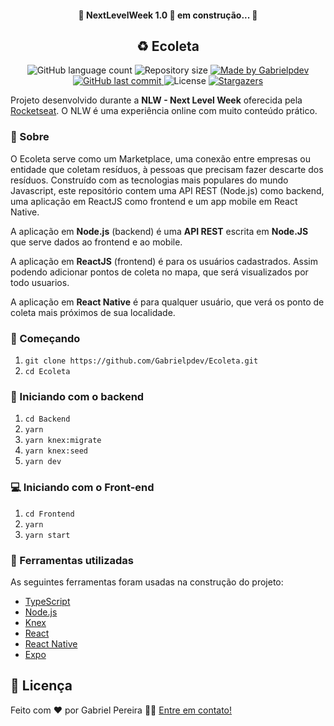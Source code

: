 <h4 align="center"> 
🚧 NextLevelWeek 1.0 🚀 em construção... 🚧
</h1>
<h2 align="center"> 
	♻ Ecoleta
</h1>

<p align="center">
  <img alt="GitHub language count" src="https://img.shields.io/github/languages/count/Gabrielpdev/Ecoleta?color=%2304D361">

  <img alt="Repository size" src="https://img.shields.io/github/repo-size/Gabrielpdev/Ecoleta">

  	
  <a href="https://www.linkedin.com/in/gabriel-pereira-oliveira-78b1801ab/">
    <img alt="Made by Gabrielpdev" src="https://img.shields.io/badge/made%20by-Gabrielpdev-%2304D361">
  </a>
	
  
  <a href="https://github.com/Gabrielpdev/Ecoleta/commits/master">
    <img alt="GitHub last commit" src="https://img.shields.io/github/last-commit/Gabrielpdev/Ecoleta">
  </a>

  <img alt="License" src="https://img.shields.io/badge/license-MIT-brightgreen">
   <a href="https://github.com/Gabrielpdev/Ecoleta/stargazers">
    <img alt="Stargazers" src="https://img.shields.io/github/stars/Gabrielpdev/Ecoleta?style=social">
  </a>
</p>

Projeto desenvolvido durante a **NLW - Next Level Week** oferecida pela [Rocketseat](rs).
O NLW é uma experiência online com muito conteúdo prático.

### 📜 Sobre
O Ecoleta serve como um Marketplace, uma conexão entre empresas ou entidade que coletam resíduos, à pessoas que precisam fazer descarte dos resíduos. Construído com as tecnologias mais populares do mundo Javascript, este repositório contem uma API REST (Node.js) como backend, uma aplicação em ReactJS como frontend e um app mobile em React Native.

A aplicação em **Node.js** (backend) é uma **API REST** escrita em **Node.JS** que serve dados ao frontend e ao mobile.

A aplicação em **ReactJS** (frontend) é para os usuários cadastrados. Assim podendo adicionar pontos de coleta no mapa, que será visualizados por todo usuarios.

A aplicação em **React Native** é para qualquer usuário, que verá os ponto de coleta mais próximos de sua localidade.

### :rocket: Começando
1. ``git clone https://github.com/Gabrielpdev/Ecoleta.git``
2. ``cd Ecoleta``

### :rocket: Iniciando com o backend
1. ``cd Backend``
2. ``yarn``
4. ``yarn knex:migrate``
5. ``yarn knex:seed``
6. ``yarn dev``

### 💻 Iniciando com o Front-end 
1. ``cd Frontend``
2. ``yarn``
3. ``yarn start``

### 🧰  Ferramentas utilizadas

As seguintes ferramentas foram usadas na construção do projeto:
- [TypeScript][typescript]
- [Node.js][nodejs]
- [Knex][knex]
- [React][reactjs]
- [React Native][rn]
- [Expo][expo]


## 📝 Licença

Feito com ❤️ por Gabriel Pereira 👋🏽 [Entre em contato!](https://www.linkedin.com/in/gabriel-pereira-oliveira-78b1801ab/)

[nodejs]: https://nodejs.org/
[typescript]: https://www.typescriptlang.org/
[expo]: https://expo.io/
[reactjs]: https://reactjs.org
[rn]: https://facebook.github.io/react-native/
[yarn]: https://yarnpkg.com/
[vscode]: https://code.visualstudio.com/
[license]: https://opensource.org/licenses/MIT
[rs]: https://rocketseat.com.br
[knex]:http://knexjs.org/

